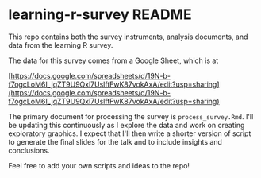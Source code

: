 # learning-r-survey README
This repo contains both the survey instruments, analysis documents, and data from the learning R survey.

The data for this survey comes from a Google Sheet, which is at

[https://docs.google.com/spreadsheets/d/19N-b-f7ogcLoM6I_jqZT9U9Qxl7UslftFwK87vokAxA/edit?usp=sharing](https://docs.google.com/spreadsheets/d/19N-b-f7ogcLoM6I_jqZT9U9Qxl7UslftFwK87vokAxA/edit?usp=sharing)

The primary document for processing the survey is `process_survey.Rmd`. I'll be updating this continuously as I explore the data and work on creating exploratory graphics. I expect that I'll then write a shorter version of script to generate the final slides for the talk and to include insights and conclusions.

Feel free to add your own scripts and ideas to the repo!




